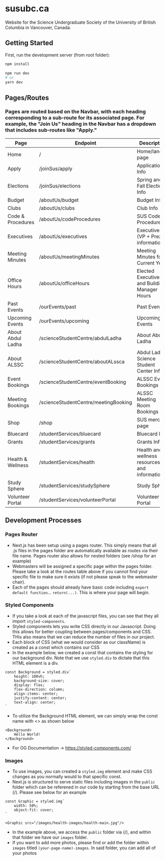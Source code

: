 # susubc.ca
Website for the Science Undergraduate Society of the University of British Columbia in Vancouver, Canada.

## Getting Started   
   
First, run the development server (from root folder): 
  
```bash    
npm install
 
npm run dev   
# or 
yarn dev   
```
  
## Pages/Routes

### Pages are routed based on the Navbar, with each heading corresponding to a sub-route for its associated page. For example, the "Join Us" heading in the Navbar has a dropdown that includes sub-routes like "Apply."

| Page | Endpoint | Description | 
| --------- | -------|------| 
| Home  | /  | Home/landing page |
| Apply | /joinSus/apply | Application Info |
| Elections | /joinSus/elections | Spring and Fall Election Info |
| Budget | /aboutUs/budget | Budget Info |
| Clubs | /aboutUs/clubs | Club Info |
| Code & Procedures | /aboutUs/codeProcedures | SUS Code & Procedures |
| Executives | /aboutUs/executives | Executives (VP + Prez) information | 
| Meeting Minutes | /aboutUs/meetingMinutes | Meeting Minutes for Current Year |
| Office Hours | /aboutUs/officeHours | Elected Executives and Building Manager Hours |
| Past Events | /ourEvents/past | Past Events |
| Upcoming Events | /ourEvents/upcoming | Upcoming Events |
| About Abdul Ladha | /scienceStudentCentre/abdulLadha | About Abdul Ladha |
| About ALSSC | /scienceStudentCentre/aboutALssca | Abdul Ladha Science Student Center Info |
| Event Bookings | /scienceStudentCentre/eventBooking | ALSSC Event Bookings |
| Meeting Bookings | /scienceStudentCentre/meetingBooking | ALSSC Meeting Room Bookings |
| Shop | /shop | SUS merch page |
| Bluecard | /studentServices/bluecard | Bluecard Info |
| Grants | /studentServices/grants | Grants Info |
| Health & Wellness | /studentServices/health | Health and wellness resources and information |
| Study Sphere | /studentServices/studySphere | Study Sphere |
| Volunteer Portal | /studentServices/volunteerPortal | Volunteer Portal |

## Development Processes

### Pages Router
- Next.js has been setup using a pages router. This simply means that all .js files in the pages folder are automatically available as routes via their file name. Pages router also allows for nested folders (see /shop for an example)
- Webmasters will be assigned a specific page within the pages folder. Please take a look at the routes table above if you cannot find your specific file to make sure it exists (if not please speak to the webmaster chair).
- Each of the pages should already have basic code including `export default function`... `return(...)`. This is where your page will begin.

### Styled Components 
- If you take a look at each of the javascript files, you can see that they all import `styled-components`.
- Styled components lets you write CSS directly in our Javascript. Doing this allows for better coupling between pages/components and CSS. THis also means that we can reduce the number of files in our project.
- Each block of CSS (what we would consider as our className) is created as a const which contains our CSS
- In the example below, we created a const that contains the styling for our background div. Note that we use `styled.div` to dictate that this HTML element is a div.
```
const Background = styled.div`
    height: 100vh;
    background-size: cover;
    display: flex;
    flex-direction: column;
    align-items: center;
    justify-content: center;
    text-align: center;
`
```
- To utilize the Background HTML element, we can simply wrap the const name with <> as shown below
```
<Background>
    Hello World!
</Background>
```
- For OG Documentation -> https://styled-components.com/

### Images
- To use images, you can created a `styled.img` element and make CSS changes as you normally would to that specific const.
- Next.js is structured to serve static files including images in the `public` folder which can be referened in our code by starting from the base URL (/). Please see below for an example
```
const Graphic = styled.img`
    width: 50%;
    object-fit: cover;
`

<Graphic src="/images/health-images/health-main.jpg"/>
```
- In the example above, we access the `public` folder via (/), and within that folder we have our `images` folder.
- If you want to add more photos, please find or add the folder within `images` titled `(your-page-name)-images`. In said folder, you can add all of your photos
